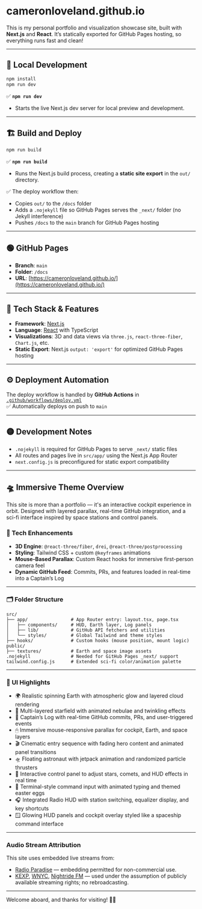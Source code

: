 # cameronloveland.github.io

This is my personal portfolio and visualization showcase site, built with **Next.js** and **React**. It’s statically exported for GitHub Pages hosting, so everything runs fast and clean!

---

## 🚀 Local Development

```bash
npm install
npm run dev
```

✅ **`npm run dev`**  
- Starts the live Next.js dev server for local preview and development.

---

## 🏗️ Build and Deploy

```bash
npm run build
```

✅ **`npm run build`**  
- Runs the Next.js build process, creating a **static site export** in the `out/` directory.

✅ The deploy workflow then:  
- Copies `out/` to the `/docs` folder  
- Adds a `.nojekyll` file so GitHub Pages serves the `_next/` folder (no Jekyll interference)  
- Pushes `/docs` to the `main` branch for GitHub Pages hosting

---

## 🟢 GitHub Pages

- **Branch**: `main`  
- **Folder**: `/docs`  
- **URL**: [https://cameronloveland.github.io/](https://cameronloveland.github.io/)

---

## 🧩 Tech Stack & Features

- **Framework**: [Next.js](https://nextjs.org/)  
- **Language**: [React](https://reactjs.org/) with TypeScript  
- **Visualizations**: 3D and data views via `three.js`, `react-three-fiber`, `Chart.js`, etc.  
- **Static Export**: Next.js `output: 'export'` for optimized GitHub Pages hosting

---

## ⚙️ Deployment Automation

The deploy workflow is handled by **GitHub Actions** in [`.github/workflows/deploy.yml`](.github/workflows/deploy.yml)  
✅ Automatically deploys on push to `main`

---

## 🟡 Development Notes

- `.nojekyll` is required for GitHub Pages to serve `_next/` static files  
- All routes and pages live in `src/app/` using the Next.js App Router  
- `next.config.js` is preconfigured for static export compatibility

---

## 🛸 Immersive Theme Overview

This site is more than a portfolio — it's an interactive cockpit experience in orbit. Designed with layered parallax, real-time GitHub integration, and a sci-fi interface inspired by space stations and control panels.

### 🧠 Tech Enhancements

- **3D Engine**: `@react-three/fiber`, `drei`, `@react-three/postprocessing`
- **Styling**: Tailwind CSS + custom `@keyframes` animations
- **Mouse-Based Parallax**: Custom React hooks for immersive first-person camera feel
- **Dynamic GitHub Feed**: Commits, PRs, and features loaded in real-time into a Captain’s Log

---

### 🗂 Folder Structure

```
src/
├── app/                # App Router entry: layout.tsx, page.tsx
│   ├── components/     # HUD, Earth layer, Log panels
│   ├── lib/            # GitHub API fetchers and utilities
│   └── styles/         # Global Tailwind and theme styles
├── hooks/              # Custom hooks (mouse position, mount logic)
public/
├── textures/           # Earth and space image assets
.nojekyll               # Needed for GitHub Pages _next/ support
tailwind.config.js      # Extended sci-fi color/animation palette
```

---

### 🌌 UI Highlights

- 🌍 Realistic spinning Earth with atmospheric glow and layered cloud rendering
- 🌠 Multi-layered starfield with animated nebulae and twinkling effects
- 📜 Captain’s Log with real-time GitHub commits, PRs, and user-triggered events
- 🖱 Immersive mouse-responsive parallax for cockpit, Earth, and space layers
- 🎬 Cinematic entry sequence with fading hero content and animated panel transitions
- 🛸 Floating astronaut with jetpack animation and randomized particle thrusters
- 🧪 Interactive control panel to adjust stars, comets, and HUD effects in real time
- 🧠 Terminal-style command input with animated typing and themed easter eggs
- 🎧 Integrated Radio HUD with station switching, equalizer display, and key shortcuts
- 🪟 Glowing HUD panels and cockpit overlay styled like a spaceship command interface

---

### Audio Stream Attribution

This site uses embedded live streams from:

- [Radio Paradise](https://radioparadise.com) — embedding permitted for non-commercial use.
- [KEXP](https://kexp.org), [WNYC](https://www.wnyc.org/), [Nightride FM](https://nightride.fm) — used under the assumption of publicly available streaming rights; no rebroadcasting.

---

Welcome aboard, and thanks for visiting! 👨‍🚀
